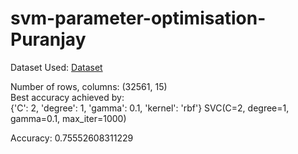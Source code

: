 # svm-parameter-optimisation-Puranjay
Dataset Used: [Dataset](https://archive.ics.uci.edu/ml/machine-learning-databases/adult/adult.data) <br>

Number of rows, columns: (32561, 15) <br>
Best accuracy achieved by: <br>
{'C': 2, 'degree': 1, 'gamma': 0.1, 'kernel': 'rbf'}
SVC(C=2, degree=1, gamma=0.1, max_iter=1000)

Accuracy: 0.75552608311229 <br>




